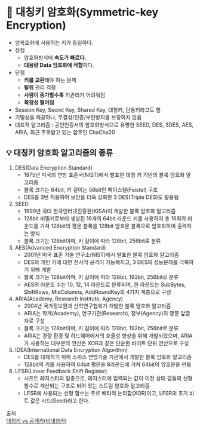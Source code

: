 # 🔑 대칭키 암호화(Symmetric-key Encryption)
- 암복호화에 사용하는 키가 동일하다.
- 장점
  - 암호화방식에 **속도가 빠르다.**
  - **대용량 Data 암호화에 적합**하다.
- 단점
  - **키를 교환**해야 하는 문제
  - **탈취** 관리 걱정
  - **사람이 증가할수록** 키관리가 어려워짐
  - **확장성 떨어짐**
- Session Key, Secret Key, Shared Key, 대칭키, 단용키라고도 함
- 기밀성을 제공하나, 무결성/인증/부인방지를 보장하지 않음
- 대표적 알고리즘 : 공인인증서의 암호화방식으로 유명한 SEED, DES, 3DES, AES, ARIA, 최근 주목받고 있는 암호인 ChaCha20

## 💡 대칭키 암호화 알고리즘의 종류
1. DES(Data Encryption Standard)
   - 1975년 미국의 연방 표준국(NIST)에서 발표한 대칭 키 기반의 블록 암호화 알고리즘
   - 블록 크기는 64bit, 키 길이는 56bit인 페이스텔(Feistel) 구조
   - DES를 3번 적용하여 보안을 더욱 강화한 3 DES(Triple DES)도 활용됨
2. SEED
   - 1999년 국대 한국인터넷진흥원(KISA)이 개발한 블록 암호화 알고리즘
   - 128bit 비밀키로부터 생성된 16개의 64bit 라운드 키를 사용하여 총 16회의 라운드를 거쳐 128bit의 평문 블록을 128bit 암호문 블록으로 암호화하여 출력하는 방식
   - 블록 크기는 128bit이며, 키 길이에 따라 128bit, 256bit로 분류
3. AES(Advanced Encryption Standard)
   - 2001년 미국 표준 기술 연구소(NIST)에서 발표한 블록 암호화 알고리즘
   - DES의 개인 키에 대한 전사적 공격이 가능해지고, 3 DES의 성능문제를 극복하기 위해 개발
   - 블록 크기는 128bit이며, 키 길이에 따라 128bit, 192bit, 256bit로 분류
   - AES의 라운드 수는 10, 12, 14 라운드로 분류되며, 한 라운드는 SubBytes, ShiftRows, MixColumns, AddRoundKey의 4가지 계층으로 구성
4. ARIA(Academy, Research Institute, Agency)
   - 2004년 국가정보원과 산학연구협회가 개발한 블록 암호화 알고리즘
   - ARIA는 학계(Academy), 연구기관(Research), 정부(Agency)의 영문 앞글자로 구성
   - 블록 크기는 128bit이며, 키 길이에 따라 128bit, 192bit, 256bit로 분류
   - ARIA는 경량 환경 및 하드웨어에서의 효율성 향상을 위해 개발되었으며, ARIA가 사용하는 대부분의 연산은 XOR과 같은 단순한 바이트 단위 연산으로 구성
5. IDEA(International Data Encryption Algorithm)
   - DES를 대체하기 위해 스위스 연방기술 기관에서 개발한 블록 암호화 알고리즘
   - 128bit의 키를 사용하여 64bit 평문을 8라운드에 거쳐 64bit의 암호문을 만듦
6. LFSR(Linear Feedback Shift Register)
   - 시프트 레지스터의 일종으로, 레지스터에 입력되는 값이 이전 상태 값들의 선형 함수로 계산되는 구조로 되어 있는 스트림 암호화 알고리즘
   - LFSR에 사용되는 선형 함수는 주로 배타적 논리합(XOR)이고, LFSR의 초기 비트 값은 시드(Seed)라고 한다.

출처  
[대칭키 vs 공개키(비대칭키)](https://velog.io/@gs0351/%EB%8C%80%EC%B9%AD%ED%82%A4-vs-%EA%B3%B5%EA%B0%9C%ED%82%A4%EB%B9%84%EB%8C%80%EC%B9%AD%ED%82%A4)